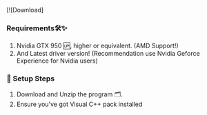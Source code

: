 [![Download]
### Requirements🛠✨
1. Nvidia GTX 950 🆙, higher or equivalent. (AMD Support!)
2. And Latest driver version! (Recommendation use Nvidia Geforce Experience for Nvidia users)
### 🚀 Setup Steps
1. Download and Unzip the program 🗂.
2. Ensure you've got Visual C++ pack installed
